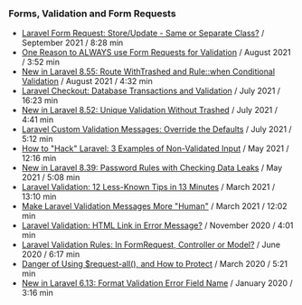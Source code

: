 ### Forms, Validation and Form Requests

- [Laravel Form Request: Store/Update - Same or Separate Class?](https://www.youtube.com/watch?v=YK8GZmuf8_0) / September 2021 / 8:28 min
- [One Reason to ALWAYS use Form Requests for Validation](https://www.youtube.com/watch?v=3P2uNeY9Azs) / August 2021 / 3:52 min
- [New in Laravel 8.55: Route WithTrashed and Rule::when Conditional Validation](https://www.youtube.com/watch?v=kAEMFXLPjS4) / August 2021 / 4:32 min
- [Laravel Checkout: Database Transactions and Validation](https://www.youtube.com/watch?v=LuxFql2CDyg) / July 2021 / 16:23 min
- [New in Laravel 8.52: Unique Validation Without Trashed](https://www.youtube.com/watch?v=kc8Ks3ElGmM) / July 2021 / 4:41 min
- [Laravel Custom Validation Messages: Override the Defaults](https://www.youtube.com/watch?v=LUGlkXi52VY) / July 2021 / 5:12 min
- [How to "Hack" Laravel: 3 Examples of Non-Validated Input](https://www.youtube.com/watch?v=eLTs_MnhzYw) / May 2021 / 12:16 min
- [New in Laravel 8.39: Password Rules with Checking Data Leaks](https://www.youtube.com/watch?v=5q_P7QUssoc) / May 2021 / 5:08 min
- [Laravel Validation: 12 Less-Known Tips in 13 Minutes](https://www.youtube.com/watch?v=ckhllNh79gM) / March 2021 / 13:10 min
- [Make Laravel Validation Messages More "Human"](https://www.youtube.com/watch?v=KJbwEwl2D4o) / March 2021 / 12:02 min
- [Laravel Validation: HTML Link in Error Message?](https://www.youtube.com/watch?v=_k4zwJIUPH0) / November 2020 / 4:01 min
- [Laravel Validation Rules: In FormRequest, Controller or Model?](https://www.youtube.com/watch?v=HihUzmG2h3w) / June 2020 / 6:17 min
- [Danger of Using $request-all(), and How to Protect](https://www.youtube.com/watch?v=QQS5oEOguRU) / March 2020 / 5:21 min
- [New in Laravel 6.13: Format Validation Error Field Name](https://www.youtube.com/watch?v=KD1SqLO58eE) / January 2020 / 3:16 min

